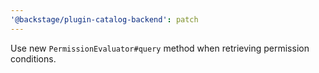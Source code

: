 ```yaml
---
'@backstage/plugin-catalog-backend': patch
---
```


Use new `PermissionEvaluator#query` method when retrieving permission conditions.
